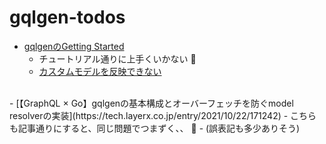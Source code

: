 # gqlgen-todos

- [gqlgenのGetting Started](https://gqlgen.com/getting-started/)
  - チュートリアル通りに上手くいかない 🤔
  - [カスタムモデルを反映できない](https://github.com/MatsuoTakuro/gqlgen-todos/commit/7a47ab2f42d97a9b65440901a934ab032ec21c3d)
<br>
- [【GraphQL × Go】gqlgenの基本構成とオーバーフェッチを防ぐmodel resolverの実装](https://tech.layerx.co.jp/entry/2021/10/22/171242)
  - こちらも記事通りにすると、同じ問題でつまずく、、 🤔
  - (誤表記も多少ありそう)
